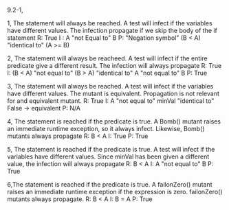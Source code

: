 9.2-1,

1, The statement will always be reached. A test will infect if the variables have different values. The infection propagate if we skip the body of the if statement
R: True
I : A "not Equal to" B
P: "Negation symbol" (B < A) "identical to" (A >= B)

2, The statement will always be reacheed. A test will infect if the entire predicate give a different result. The infection will always propagate
R: True
I: (B < A) "not equal to" (B > A) "identical to" A "not equal to" B
P: True

3, The statement will always be reached. A test will infect if the variables have different values. The mutant is equivalent. Propagation is not relevant for and equivalent mutant.
R: True
I: A "not equal to" minVal "identical to" False -> equivalent
P: N/A

4, The statement is reached if the predicate is true. A Bomb() mutant raises an immediate runtime exception, so it always infect. Likewise, Bomb() mutants always propagate
R: B < A
I: True
P: True

5, The statement is reached if the predicate is true. A test will infect if the variables have different values. Since minVal has been given a different value, the infection will always propagate
R: B < A
I: A "not equal to" B
P: True

6,The statement is reached if the predicate is true. A failonZero() mutant raises an immediate runtime exception if the expression is zero. failonZero() mutants always propagate.
R: B < A
I: B = A
P: True